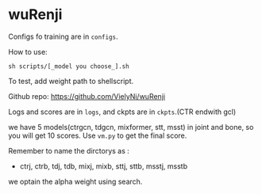 # wuRenji

Configs fo training are in `configs`.

How to use:

`sh scripts/[_model you choose_].sh`

To test, add weight path to shellscript.

Github repo: https://github.com/VielyNi/wuRenji

Logs and scores are in `logs`, and ckpts are in `ckpts`.(CTR endwith gcl)

we have 5 models(ctrgcn, tdgcn, mixformer, stt, msst) in joint and bone, so you will get 10 scores.
Use `vm.py` to get the final score.

Remember to name the dirctorys as :
- ctrj, ctrb, tdj, tdb, mixj, mixb, sttj, sttb, msstj, msstb

we optain the alpha weight using search.


